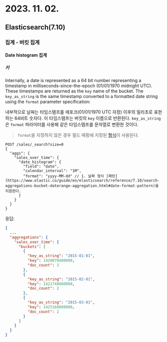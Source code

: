 # 2023. 11. 02.

## Elasticsearch(7.10)

### 집계 - 버킷 집계

#### Date histogram 집계

##### 키

Internally, a date is represented as a 64 bit number representing a timestamp in milliseconds-since-the-epoch (01/01/1970 midnight UTC). These timestamps are returned as the `key` name of the bucket. The `key_as_string` is the same timestamp converted to a formatted date string using the `format` parameter specification:

내부적으로 날짜는  타임스탬프를 에포크(01/01/1970 UTC 자정) 이후의 밀리초로 표현하는 64비트 숫자다. 이 타임스탬프는 버킷의 `key` 이름으로 반환된다. `key_as_string`은 `format` 파라미터를 사용해 같은 타임스탬프를 문자열로 변환한 것이다.

> `format`을 지정하지 않은 경우 필드 매핑에 지정된 [형식][mapping-date-format]이 사용된다.

```http
POST /sales/_search?size=0
{
  "aggs": {
    "sales_over_time": {
      "date_histogram": {
        "field": "date",
        "calendar_interval": "1M",
        "format": "yyyy-MM-dd" // 1. 날짜 형식 [패턴](https://www.elastic.co/guide/en/elasticsearch/reference/7.10/search-aggregations-bucket-daterange-aggregation.html#date-format-pattern)을 지원한다.
      }
    }
  }
}
```

응답:

```json
{
  ...
  "aggregations": {
    "sales_over_time": {
      "buckets": [
        {
          "key_as_string": "2015-01-01",
          "key": 1420070400000,
          "doc_count": 3
        },
        {
          "key_as_string": "2015-02-01",
          "key": 1422748800000,
          "doc_count": 2
        },
        {
          "key_as_string": "2015-03-01",
          "key": 1425168000000,
          "doc_count": 2
        }
      ]
    }
  }
}
```



[mapping-date-format]: https://www.elastic.co/guide/en/elasticsearch/reference/7.10/mapping-date-format.html